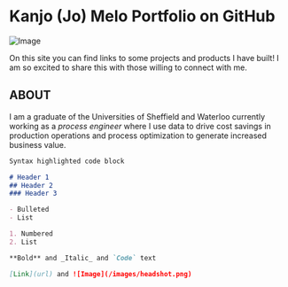 # Kanjo (Jo) Melo Portfolio on GitHub

![Image](https://github.com/jomelo23/portfolio/blob/master/images/headshot.png?raw=true)

On this site you can find links to some projects and products I have built! I am so excited to share this with those willing to connect with me.

## ABOUT

I am a graduate of the Universities of Sheffield and Waterloo currently working as a _process engineer_ where I use data to drive cost savings in production operations and process optimization to generate increased business value.

```markdown
Syntax highlighted code block

# Header 1
## Header 2
### Header 3

- Bulleted
- List

1. Numbered
2. List

**Bold** and _Italic_ and `Code` text

[Link](url) and ![Image](/images/headshot.png)
```
